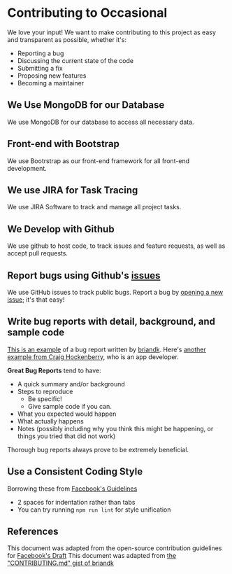 # Contributing to Occasional
We love your input! We want to make contributing to this project as easy and transparent as possible, whether it's:

- Reporting a bug
- Discussing the current state of the code
- Submitting a fix
- Proposing new features
- Becoming a maintainer

## We Use MongoDB for our Database
We use MongoDB for our database to access all necessary data.

## Front-end with Bootstrap
We use Bootrstrap as our front-end framework for all front-end development.

## We use JIRA for Task Tracing
We use JIRA Software to track and manage all project tasks.

## We Develop with Github
We use github to host code, to track issues and feature requests, as well as accept pull requests.

## Report bugs using Github's [issues](https://github.com/briandk/transcriptase-atom/issues)
We use GitHub issues to track public bugs. Report a bug by [opening a new issue](); it's that easy!

## Write bug reports with detail, background, and sample code
[This is an example](http://stackoverflow.com/q/12488905/180626) of a bug report written by [briandk](https://gist.github.com/briandk). Here's [another example from Craig Hockenberry](http://www.openradar.me/11905408), who is an app developer.

**Great Bug Reports** tend to have:

- A quick summary and/or background
- Steps to reproduce
  - Be specific!
  - Give sample code if you can.
- What you expected would happen
- What actually happens
- Notes (possibly including why you think this might be happening, or things you tried that did not work)

Thorough bug reports always prove to be extremely beneficial.

## Use a Consistent Coding Style
Borrowing these from [Facebook's Guidelines](https://github.com/facebook/draft-js/blob/a9316a723f9e918afde44dea68b5f9f39b7d9b00/CONTRIBUTING.md)

* 2 spaces for indentation rather than tabs
* You can try running `npm run lint` for style unification

## References
This document was adapted from the open-source contribution guidelines for [Facebook's Draft](https://github.com/facebook/draft-js/blob/a9316a723f9e918afde44dea68b5f9f39b7d9b00/CONTRIBUTING.md)
This document was adapted from [the "CONTRIBUTING.md" gist of briandk](https://gist.github.com/briandk/3d2e8b3ec8daf5a27a62)
